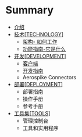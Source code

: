 # Summary

* [介绍](README.md)
* [技术[TECHNOLOGY]](teschenology/ji_672f5b_technology_].md)
   * [架构- 如何工作](teschenology/architecture/jia_6784-_ru_he_gong_zuo.md)
   * [功能指南-它是什么](teschenology/feature/gong_neng_zhi_5357-_ta_shi_shi_yao.md)
* [开发[DEVELOPMENT]](devlopment/kai_53d15b_development_].md)
   * [客户端](devlopment/client/ke_hu_duan.md)
   * [开发指南](devlopment/guides/kai_fa_zhi_nan.md)
   * Aerospike Connectors
* [部署[DEPLOYMENT]](deployment/bu_7f725b_deployment_].md)
   * 部署指南
   * 操作手册
   * 参考手册
* [工具集[TOOLS]](tools/gong_ju_96c65b_tools_].md)
   * 管理控制台
   * 工具和实用程序

